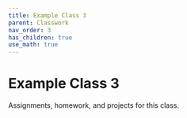 ```yaml
---
title: Example Class 3
parent: Classwork
nav_order: 3
has_children: true
use_math: true
---
```


# Example Class 3

Assignments, homework, and projects for this class.